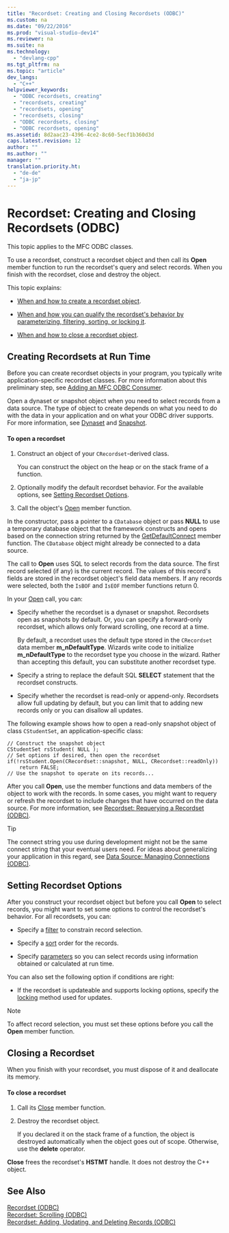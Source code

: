 ```yaml
---
title: "Recordset: Creating and Closing Recordsets (ODBC)"
ms.custom: na
ms.date: "09/22/2016"
ms.prod: "visual-studio-dev14"
ms.reviewer: na
ms.suite: na
ms.technology: 
  - "devlang-cpp"
ms.tgt_pltfrm: na
ms.topic: "article"
dev_langs: 
  - "C++"
helpviewer_keywords: 
  - "ODBC recordsets, creating"
  - "recordsets, creating"
  - "recordsets, opening"
  - "recordsets, closing"
  - "ODBC recordsets, closing"
  - "ODBC recordsets, opening"
ms.assetid: 8d2aac23-4396-4ce2-8c60-5ecf1b360d3d
caps.latest.revision: 12
author: ""
ms.author: ""
manager: ""
translation.priority.ht: 
  - "de-de"
  - "ja-jp"
---
```

# Recordset: Creating and Closing Recordsets (ODBC)
This topic applies to the MFC ODBC classes.  
  
 To use a recordset, construct a recordset object and then call its **Open** member function to run the recordset's query and select records. When you finish with the recordset, close and destroy the object.  
  
 This topic explains:  
  
-   [When and how to create a recordset object](#_core_creating_recordsets_at_run_time).  
  
-   [When and how you can qualify the recordset's behavior by parameterizing, filtering, sorting, or locking it](#_core_setting_recordset_options).  
  
-   [When and how to close a recordset object](#_core_closing_a_recordset).  
  
##  <a name="_core_creating_recordsets_at_run_time"></a> Creating Recordsets at Run Time  
 Before you can create recordset objects in your program, you typically write application-specific recordset classes. For more information about this preliminary step, see [Adding an MFC ODBC Consumer](../vs140/adding-an-mfc-odbc-consumer.md).  
  
 Open a dynaset or snapshot object when you need to select records from a data source. The type of object to create depends on what you need to do with the data in your application and on what your ODBC driver supports. For more information, see [Dynaset](../vs140/dynaset.md) and [Snapshot](../vs140/snapshot.md).  
  
#### To open a recordset  
  
1.  Construct an object of your `CRecordset`-derived class.  
  
     You can construct the object on the heap or on the stack frame of a function.  
  
2.  Optionally modify the default recordset behavior. For the available options, see [Setting Recordset Options](#_core_setting_recordset_options).  
  
3.  Call the object's [Open](../vs140/crecordset--open.md) member function.  
  
 In the constructor, pass a pointer to a `CDatabase` object or pass **NULL** to use a temporary database object that the framework constructs and opens based on the connection string returned by the [GetDefaultConnect](../vs140/crecordset--getdefaultconnect.md) member function. The `CDatabase` object might already be connected to a data source.  
  
 The call to **Open** uses SQL to select records from the data source. The first record selected (if any) is the current record. The values of this record's fields are stored in the recordset object's field data members. If any records were selected, both the `IsBOF` and `IsEOF` member functions return 0.  
  
 In your [Open](../vs140/crecordset--open.md) call, you can:  
  
-   Specify whether the recordset is a dynaset or snapshot. Recordsets open as snapshots by default. Or, you can specify a forward-only recordset, which allows only forward scrolling, one record at a time.  
  
     By default, a recordset uses the default type stored in the `CRecordset` data member **m_nDefaultType**. Wizards write code to initialize **m_nDefaultType** to the recordset type you choose in the wizard. Rather than accepting this default, you can substitute another recordset type.  
  
-   Specify a string to replace the default SQL **SELECT** statement that the recordset constructs.  
  
-   Specify whether the recordset is read-only or append-only. Recordsets allow full updating by default, but you can limit that to adding new records only or you can disallow all updates.  
  
 The following example shows how to open a read-only snapshot object of class `CStudentSet`, an application-specific class:  
  
```  
// Construct the snapshot object  
CStudentSet rsStudent( NULL );  
// Set options if desired, then open the recordset  
if(!rsStudent.Open(CRecordset::snapshot, NULL, CRecordset::readOnly))  
    return FALSE;  
// Use the snapshot to operate on its records...  
```  
  
 After you call **Open**, use the member functions and data members of the object to work with the records. In some cases, you might want to requery or refresh the recordset to include changes that have occurred on the data source. For more information, see [Recordset: Requerying a Recordset (ODBC)](../vs140/recordset--requerying-a-recordset--odbc-.md).  
  
> [!TIP]
>  The connect string you use during development might not be the same connect string that your eventual users need. For ideas about generalizing your application in this regard, see [Data Source: Managing Connections (ODBC)](../vs140/data-source--managing-connections--odbc-.md).  
  
##  <a name="_core_setting_recordset_options"></a> Setting Recordset Options  
 After you construct your recordset object but before you call **Open** to select records, you might want to set some options to control the recordset's behavior. For all recordsets, you can:  
  
-   Specify a [filter](../vs140/recordset--filtering-records--odbc-.md) to constrain record selection.  
  
-   Specify a [sort](../vs140/recordset--sorting-records--odbc-.md) order for the records.  
  
-   Specify [parameters](../vs140/recordset--parameterizing-a-recordset--odbc-.md) so you can select records using information obtained or calculated at run time.  
  
 You can also set the following option if conditions are right:  
  
-   If the recordset is updateable and supports locking options, specify the [locking](../vs140/recordset--locking-records--odbc-.md) method used for updates.  
  
> [!NOTE]
>  To affect record selection, you must set these options before you call the **Open** member function.  
  
##  <a name="_core_closing_a_recordset"></a> Closing a Recordset  
 When you finish with your recordset, you must dispose of it and deallocate its memory.  
  
#### To close a recordset  
  
1.  Call its [Close](../vs140/crecordset--close.md) member function.  
  
2.  Destroy the recordset object.  
  
     If you declared it on the stack frame of a function, the object is destroyed automatically when the object goes out of scope. Otherwise, use the **delete** operator.  
  
 **Close** frees the recordset's **HSTMT** handle. It does not destroy the C++ object.  
  
## See Also  
 [Recordset (ODBC)](../vs140/recordset--odbc-.md)   
 [Recordset: Scrolling (ODBC)](../vs140/recordset--scrolling--odbc-.md)   
 [Recordset: Adding, Updating, and Deleting Records (ODBC)](../vs140/recordset--adding--updating--and-deleting-records--odbc-.md)